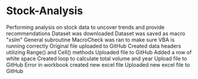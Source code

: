 # Stock-Analysis
Performing analysis on stock data to uncover trends and provide recommendations
Dataset was downloaded
Dataset was saved as macro "xslm"
General subroutine MacroCheck was ran to make sure VBA is running correctly 
Original file uploaded to GitHub
Created data headers utilizing Range() and Cell() methods
Uploaded file to GitHub
Added a row of white space 
Created loop to calculate total volume and year 
Upload file to GitHub
Error in workbook created new excel file
Uploaded new excel file to GitHub
